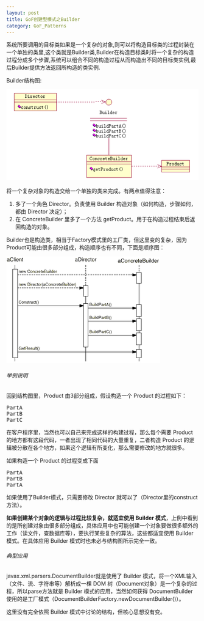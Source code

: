 ```yaml
---
layout: post
title: GoF创建型模式之Builder
category: GoF_Patterns
---
```


系统所要调用的目标类如果是一个复杂的对象,则可以将构造目标类的过程封装在一个单独的类里,这个类就是Builder类,Builder在构造目标类时将一个复杂的构造过程分成多个步骤,系统可以组合不同的构造过程从而构造出不同的目标类实例,最后Builder提供方法返回所构造的类实例.

Builder结构图:

![](/img/gof/builder.png)

将一个复杂对象的构造交给一个单独的类来完成。有两点值得注意：

1. 多了一个角色 Director。负责使用 Builder 构造对象（如何构造，步骤如何，都由 Director 决定）； 
2. 在 ConcreteBuilder 里多了一个方法 getProduct。用于在构造过程结束后返回构造的对象。 

Builder也是构造类，相当于Factory模式里的工厂类，但这里变的复杂，因为Product可能由很多部分组成，构造顺序也有不同，下面是顺序图： 

![](/img/gof/builder095.gif)

###### 举例说明

回到结构图里，Product 由3部分组成，假设构造一个 Product 的过程如下：

<pre class="prettyprint">
PartA
PartB
PartC
</pre>

在客户程序里，当然也可以自己来完成这样的构建过程，那么每个需要 Product 的地方都有这段代码，一者出现了相同代码的大量重复，二者构造 Product 的逻辑被分散在各个地方，如果这个逻辑有所变化，那么需要修改的地方就很多。 

如果构造一个 Product 的过程变成下面 
<pre class="prettyprint">
PartA
PartB
PartA
</pre>

如果使用了Builder模式，只需要修改 Director 就可以了（Director里的construct方法）。
 
**如果创建某个对象的逻辑与过程比较复杂，就适宜使用 Builder 模式**，上例中看到的是所创建对象由很多部分组成，具体应用中也可能创建一个对象要做很多额外的工作（读文件，查数据库等），要执行某些复杂的算法，这些都适宜使用 Builder 模式。在具体应用 Builder 模式时也未必与结构图所示完全一致。 

###### 典型应用

javax.xml.parsers.DocumentBuilder就是使用了 Builder 模式，将一个XML输入（文件、流、字符串等）解析成一棵 DOM 树（Document对象）是一个复杂的过程，所以parse方法就是 Builder 模式的应用，当然如何获得 DocumentBuilder 使用的是工厂模式（DocumentBuilderFactory.newDocumentBuilder()）。 

这里没有完全依照 Builder 模式中讨论的结构，但核心思想没有变。
